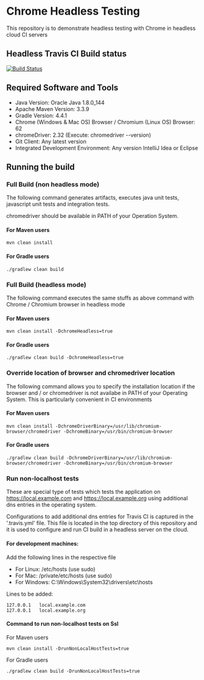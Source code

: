 # Chrome Headless Testing
This repository is to demonstrate headless testing with Chrome in headless cloud CI servers

## Headless Travis CI Build status
[![Build Status](https://travis-ci.org/harishkannarao/ChromeHeadlessTesting.svg?branch=master)](https://travis-ci.org/harishkannarao/ChromeHeadlessTesting)

## Required Software and Tools
* Java Version: Oracle Java 1.8.0_144
* Apache Maven Version: 3.3.9
* Gradle Version: 4.4.1
* Chrome (Windows & Mac OS) Browser / Chromium (Linux OS) Browser: 62
* chromeDriver: 2.32 (Execute: chromedriver --version)
* Git Client: Any latest version
* Integrated Development Environment: Any version IntelliJ Idea or Eclipse

## Running the build

### Full Build (non headless mode)

The following command generates artifacts, executes java unit tests, javascript unit tests and integration tests.

chromedriver should be available in PATH of your Operation System.

#### For Maven users

    mvn clean install
    
#### For Gradle users

    ./gradlew clean build
    
### Full Build (headless mode)

The following command executes the same stuffs as above command with Chrome / Chromium browser in headless mode
    
#### For Maven users

    mvn clean install -DchromeHeadless=true
    
#### For Gradle users
     
    ./gradlew clean build -DchromeHeadless=true
    
### Override location of browser and chromedriver location

The following command allows you to specify the installation location if the browser and / or chromedriver is not availabe in PATH of your Operating System. This is particularly convenient in CI environments
    
#### For Maven users

    mvn clean install -DchromeDriverBinary=/usr/lib/chromium-browser/chromedriver -DchromeBinary=/usr/bin/chromium-browser 
       
#### For Gradle users

    ./gradlew clean build -DchromeDriverBinary=/usr/lib/chromium-browser/chromedriver -DchromeBinary=/usr/bin/chromium-browser
    
### Run non-localhost tests

These are special type of tests which tests the application on https://local.example.com and https://local.example.org using additional dns entries in the operating system.

Configurations to add additional dns entries for Travis CI is captured in the '.travis.yml' file. This file is located in the top directory of this repository and it is used to configure and run CI build in a headless server on the cloud.
 
#### For development machines:

Add the following lines in the respective file
* For Linux: /etc/hosts (use sudo)
* For Mac: /private/etc/hosts (use sudo)
* For Windows: C:\Windows\System32\drivers\etc\hosts

Lines to be added:

    127.0.0.1	local.example.com
    127.0.0.1	local.example.org
    
#### Command to run non-localhost tests on Ssl

For Maven users

    mvn clean install -DrunNonLocalHostTests=true
    
For Gradle users

    ./gradlew clean build -DrunNonLocalHostTests=true